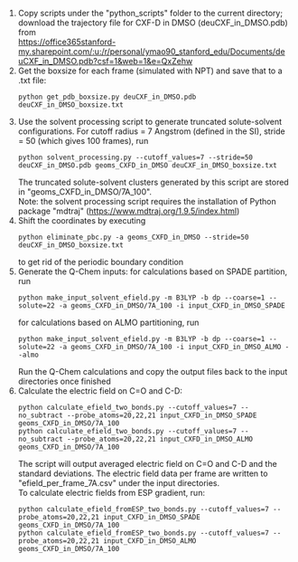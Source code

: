1. Copy scripts under the "python_scripts" folder to the current directory; download the trajectory file for CXF-D in DMSO
   (deuCXF_in_DMSO.pdb) from  
   https://office365stanford-my.sharepoint.com/:u:/r/personal/ymao90_stanford_edu/Documents/deuCXF_in_DMSO.pdb?csf=1&web=1&e=QxZehw 
2. Get the boxsize for each frame (simulated with NPT) and save that to a .txt file:   
   ```
   python get_pdb_boxsize.py deuCXF_in_DMSO.pdb deuCXF_in_DMSO_boxsize.txt  
   ```
3. Use the solvent processing script to generate truncated solute-solvent configurations. For cutoff radius = 7 Angstrom
   (defined in the SI), stride = 50 (which gives 100 frames), run  
   ```
   python solvent_processing.py --cutoff_values=7 --stride=50 deuCXF_in_DMSO.pdb geoms_CXFD_in_DMSO deuCXF_in_DMSO_boxsize.txt  
   ```
   The truncated solute-solvent clusters generated by this script are stored in "geoms_CXFD_in_DMSO/7A_100".  
   Note: the solvent processing script requires the installation of Python package "mdtraj" (https://www.mdtraj.org/1.9.5/index.html)
4. Shift the coordinates by executing  
   ```
   python eliminate_pbc.py -a geoms_CXFD_in_DMSO --stride=50 deuCXF_in_DMSO_boxsize.txt  
   ```
   to get rid of the periodic boundary condition
5. Generate the Q-Chem inputs: for calculations based on SPADE partition, run  
   ```
   python make_input_solvent_efield.py -m B3LYP -b dp --coarse=1 --solute=22 -a geoms_CXFD_in_DMSO/7A_100 -i input_CXFD_in_DMSO_SPADE  
   ```
   for calculations based on ALMO partitioning, run  
   ```
   python make_input_solvent_efield.py -m B3LYP -b dp --coarse=1 --solute=22 -a geoms_CXFD_in_DMSO/7A_100 -i input_CXFD_in_DMSO_ALMO --almo
   ```
   Run the Q-Chem calculations and copy the output files back to the input directories once finished
6. Calculate the electric field on C=O and C-D:  
   ```
   python calculate_efield_two_bonds.py --cutoff_values=7 --no_subtract --probe_atoms=20,22,21 input_CXFD_in_DMSO_SPADE geoms_CXFD_in_DMSO/7A_100  
   python calculate_efield_two_bonds.py --cutoff_values=7 --no_subtract --probe_atoms=20,22,21 input_CXFD_in_DMSO_ALMO geoms_CXFD_in_DMSO/7A_100  
   ```
   The script will output averaged electric field on C=O and C-D and the standard deviations. The electric field data per frame are written
   to "efield_per_frame_7A.csv" under the input directories.  
   To calculate electric fields from ESP gradient, run:  
   ```
   python calculate_efield_fromESP_two_bonds.py --cutoff_values=7 --probe_atoms=20,22,21 input_CXFD_in_DMSO_SPADE  geoms_CXFD_in_DMSO/7A_100   
   python calculate_efield_fromESP_two_bonds.py --cutoff_values=7 --probe_atoms=20,22,21 input_CXFD_in_DMSO_ALMO geoms_CXFD_in_DMSO/7A_100  
   ```
 
